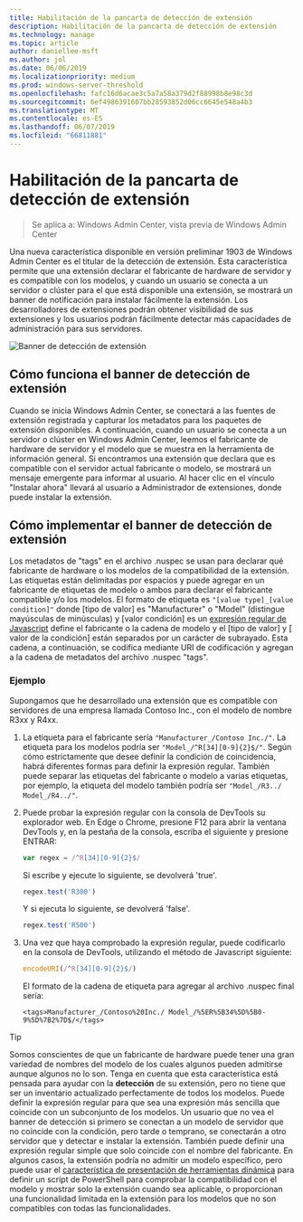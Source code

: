```yaml
---
title: Habilitación de la pancarta de detección de extensión
description: Habilitación de la pancarta de detección de extensión
ms.technology: manage
ms.topic: article
author: daniellee-msft
ms.author: jol
ms.date: 06/06/2019
ms.localizationpriority: medium
ms.prod: windows-server-threshold
ms.openlocfilehash: fafc16d6acae3c5a7a58a379d2f88998b8e98c3d
ms.sourcegitcommit: 6ef4986391607bb28593852d06cc6645e548a4b3
ms.translationtype: MT
ms.contentlocale: es-ES
ms.lasthandoff: 06/07/2019
ms.locfileid: "66811881"
---
```

# <a name="enabling-the-extension-discovery-banner"></a>Habilitación de la pancarta de detección de extensión

>Se aplica a: Windows Admin Center, vista previa de Windows Admin Center

Una nueva característica disponible en versión preliminar 1903 de Windows Admin Center es el titular de la detección de extensión. Esta característica permite que una extensión declarar el fabricante de hardware de servidor y es compatible con los modelos, y cuando un usuario se conecta a un servidor o clúster para el que está disponible una extensión, se mostrará un banner de notificación para instalar fácilmente la extensión. Los desarrolladores de extensiones podrán obtener visibilidad de sus extensiones y los usuarios podrán fácilmente detectar más capacidades de administración para sus servidores.

![Banner de detección de extensión](../../media/extend-guides-extension-discovery-banner/extension-discovery-banner.png)

## <a name="how-the-extension-discovery-banner-works"></a>Cómo funciona el banner de detección de extensión

Cuando se inicia Windows Admin Center, se conectará a las fuentes de extensión registrada y capturar los metadatos para los paquetes de extensión disponibles. A continuación, cuando un usuario se conecta a un servidor o clúster en Windows Admin Center, leemos el fabricante de hardware de servidor y el modelo que se muestra en la herramienta de información general. Si encontramos una extensión que declara que es compatible con el servidor actual fabricante o modelo, se mostrará un mensaje emergente para informar al usuario. Al hacer clic en el vínculo "Instalar ahora" llevará al usuario a Administrador de extensiones, donde puede instalar la extensión.

## <a name="how-to-implement-the-extension-discovery-banner"></a>Cómo implementar el banner de detección de extensión

Los metadatos de "tags" en el archivo .nuspec se usan para declarar qué fabricante de hardware o los modelos de la compatibilidad de la extensión. Las etiquetas están delimitadas por espacios y puede agregar en un fabricante de etiquetas de modelo o ambos para declarar el fabricante compatible y/o los modelos. El formato de etiqueta es ``"[value type]_[value condition]"`` donde [tipo de valor] es "Manufacturer" o "Model" (distingue mayúsculas de minúsculas) y [valor condición] es un [expresión regular de Javascript](https://developer.mozilla.org/en-US/docs/Web/JavaScript/Guide/Regular_Expressions) define el fabricante o la cadena de modelo y el [tipo de valor] y [ valor de la condición] están separados por un carácter de subrayado. Esta cadena, a continuación, se codifica mediante URI de codificación y agregan a la cadena de metadatos del archivo .nuspec "tags".

### <a name="example"></a>Ejemplo

Supongamos que he desarrollado una extensión que es compatible con servidores de una empresa llamada Contoso Inc., con el modelo de nombre R3xx y R4xx.

1. La etiqueta para el fabricante sería ``"Manufacturer_/Contoso Inc./"``. La etiqueta para los modelos podría ser ``"Model_/^R[34][0-9]{2}$/"``. Según cómo estrictamente que desee definir la condición de coincidencia, habrá diferentes formas para definir la expresión regular. También puede separar las etiquetas del fabricante o modelo a varias etiquetas, por ejemplo, la etiqueta del modelo también podría ser ``"Model_/R3../ Model_/R4../"``.
2. Puede probar la expresión regular con la consola de DevTools su explorador web. En Edge o Chrome, presione F12 para abrir la ventana DevTools y, en la pestaña de la consola, escriba el siguiente y presione ENTRAR:

   ```javascript
   var regex = /^R[34][0-9]{2}$/
   ```

   Si escribe y ejecute lo siguiente, se devolverá 'true'.

   ```javascript
   regex.test('R300')
   ```

   Y si ejecuta lo siguiente, se devolverá 'false'.

   ```javascript
   regex.test('R500')
   ```

3. Una vez que haya comprobado la expresión regular, puede codificarlo en la consola de DevTools, utilizando el método de Javascript siguiente:

   ```javascript
   encodeURI(/^R[34][0-9]{2}$/)
   ```

   El formato de la cadena de etiqueta para agregar al archivo .nuspec final sería:

   ```
   <tags>Manufacturer_/Contoso%20Inc./ Model_/%5ER%5B34%5D%5B0-9%5D%7B2%7D$/</tags>
   ```

> [!Tip]
> Somos conscientes de que un fabricante de hardware puede tener una gran variedad de nombres del modelo de los cuales algunos pueden admitirse aunque algunos no lo son. Tenga en cuenta que esta característica está pensada para ayudar con la **detección** de su extensión, pero no tiene que ser un inventario actualizado perfectamente de todos los modelos. Puede definir la expresión regular para que sea una expresión más sencilla que coincide con un subconjunto de los modelos. Un usuario que no vea el banner de detección si primero se conectan a un modelo de servidor que no coincide con la condición, pero tarde o temprano, se conectarán a otro servidor que y detectar e instalar la extensión. También puede definir una expresión regular simple que solo coincide con el nombre del fabricante. En algunos casos, la extensión podría no admitir un modelo específico, pero puede usar el [característica de presentación de herramientas dinámica](./dynamic-tool-display.md) para definir un script de PowerShell para comprobar la compatibilidad con el modelo y mostrar solo la extensión cuando sea aplicable, o proporcionan una funcionalidad limitada en la extensión para los modelos que no son compatibles con todas las funcionalidades.